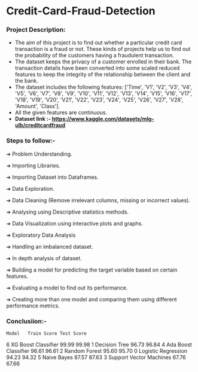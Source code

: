 # Credit-Card-Fraud-Detection

### Project Description:
- The aim of this project is to find out whether a particular credit card transaction is a fraud or not. These kinds of projects help us to find out the probability of the customers having a fraudulent transaction.
- The dataset keeps the privacy of a customer enrolled in their bank. The transaction details have been converted into some scaled reduced features to keep the integrity of the relationship between the client and the bank.
- The dataset includes the following features: ['Time', 'V1', 'V2', 'V3', 'V4', 'V5', 'V6', 'V7', 'V8', 'V9', 'V10', 'V11', 'V12', 'V13', 'V14', 'V15', 'V16', 'V17', 'V18', 'V19', 'V20', 'V21', 'V22', 'V23', 'V24', 'V25', 'V26', 'V27', 'V28', 'Amount', 'Class'].
- All the given features are continuous.
- **Dataset link :- https://www.kaggle.com/datasets/mlg-ulb/creditcardfraud**

### Steps to follow:-

➔ Problem Understanding.

➔ Importing Libraries.

➔ Importing Dataset into Dataframes.

➔ Data Exploration.

➔ Data Cleaning (Remove irrelevant columns, missing or incorrect values).

➔ Analysing using Descriptive statistics methods.

➔ Data Visualization using interactive plots and graphs.

➔ Exploratory Data Analysis

➔ Handling an imbalanced dataset.

➔ In depth analysis of dataset.

➔ Building a model for predicting the target variable based on certain features.

➔ Evaluating a model to find out its performance.

➔ Creating more than one model and comparing them using different performance metrics.

### Conclusiion:-
	Model	Train Score	Test Score
6	XG Boost Classifier	99.99	99.98
1	Decision Tree	96.73	96.84
4	Ada Boost Classifier	96.61	96.61
2	Random Forest	95.60	95.70
0	Logistic Regression	94.23	94.32
5	Naive Bayes	87.57	87.63
3	Support Vector Machines	67.76	67.66


